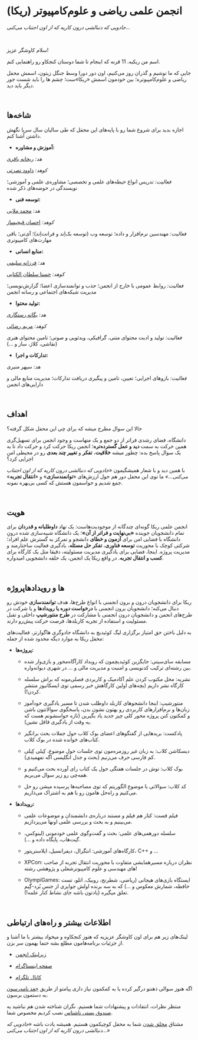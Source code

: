 # انجمن علمی ریاضی و علوم‌کامپیوتر (ریکا)


*جادویی که دنبالشی درون کاریه که از اون اجتناب می‌کنی...*


‌


سلام کاوشگر عزیز!


اسم من ریکیه. 11 قرنه که اینجام تا شما دوستان کنجکاو رو راهنمایی کنم.


جایی که ما توشیم و گذران روز می‌کنیم، اون دور دورا وسط جنگل زیتون، اسمش محفل ریاضی و علوم‌کامپیوتره؛ بین خودمون اسمش «ریکا»ست؛ چشم ها را باید شست جور دیگر باید دید.


‌


## شاخه‌ها


اجازه بدید برای شروع شما رو با پایه‌های این محفل که طی سالیان سال سرپا نگهش داشتن آشنا کنم. 


- **آموزش و مشاوره:**
  
  
*هد:* [ریحانه باقری](https://t.me/Reyhane_Bagheri)


*کوهد:* [داوود نصرتی](https://t.me/davwvod)
  
  
*فعالیت:* تدریس انواع حیطه‌های علمی و تخصصی؛ مشاوره‌ی علمی و آموزشی؛ نویسندگی در حوضه‌های ذکر شده


- **توسعه فنی:**
  
  
*هد:* [محمد ملایی](https://t.me/Mohammad_Ma26)


*کوهد:* [احسان قیچیساز](https://t.me/EHSAN138GH)
  
  
*فعالیت:* مهندسین نرم‌افزار و داده؛ توسعه وب (توسعه بک‌اِند و فرانت‌اِند)؛ آی‌تی؛ باقی مهارت‌های کامپیوتری


- **منابع انسانی:**
  
  
*هد:* [فرزانه سلیمی](https://t.me/Farxami) 


*کوهد:* [حسنا سلطان الکتابی](https://t.me/hosna_sltn)
  
  
*فعالیت:* روابط عمومی با خارج از انجمن؛ جذب و توانمندسازی اعضا؛ گزارش‌نویسی؛ مدیریت شبکه‌های اجتماعی و رسانه انجمن


- **تولید محتوا:**
  
  
*هد:* [یگانه رستگاری](https://t.me/Ysoeazy)


*کوهد:* [مریم رضائی](https://t.me/msmrexe)
  
  
*فعالیت:* تولید و ادیت محتوای متنی، گرافیکی، ویدئویی و صوتی؛ تامین محتوای هنری (نقاشی، کلاژ، ساز و ...)


- **تدارکات و اجرا:**


*هد:* سپهر منیری
  
  
*فعالیت:* بازو‌های اجرایی؛ تعیین، تامین و پیگیری دریافت تدارکات؛ مدیریت منابع مالی و دارایی‌های انجمن


‌


## اهداف

حالا این سوال مطرح میشه که برای چی این محفل شکل گرفته؟


دانشگاه، فضای رشدی فراتر از دو جمع و یک منهاست و وجود انجمن برای تسهیل‌گری همین حرکت به سمت **دید و عمل گسترده‌تره**؛ انجمن ریکا حرکت کرد و حرکت داد تا به یک سوال پاسخ بده: چطور میشه **خلاقیت**، **تفکر** و **تغییر چند بعدی** رو در محیطی امن اجرایی کرد؟

 
 با همین دید و با شعار همیشگیمون *«جادویی که دنبالشی درون کاریه که از اون اجتناب می‌کنی...»* ما توی این محفل دور هم حول ارزش‌های «**توانمندسازی**» و «**انتقال تجربه**» جمع شدیم و حواسمون هستش که کسی بی‌بهره نمونه.
 
 
‌ 


## هویت


انجمن علمی ریکا گونه‌ای چندگانه از موجودیت‌هاست: یک نهاد **داوطلبانه و قدردان** برای تمام دانشجویان جوینده **«بی‌نهایت و فراتر از آن»**؛ یک دانشگاه شبیه‌سازی شده درونِ دانشگاه با فضایی امن برای **آزمون و خطای** دانشجو و تمرکز به گسترش علم افراد؛ شرکتی کوچک با محوریت **توسعه فناوری**، **تفکر حل مسئله**، یادگیری فعالیت ساختارمند و مدیریت پروژه. اینجا، فضایی برای یادگیری مدیریت مسئولیته، دقیقا مثل یک کارگاه برای **کسب و انتقال تجربه‌**. در واقع ریکا یک انجمن، یک حلقه دانشجویی امیدواره.


‌


## پروژه‎‌ها و رویدادها


ریکا برای دانشجویان درون و برون انجمنی با انواع طرح‌ها، هدف **توانمندسازی** خودش رو دنبال می‌کنه؛ دانشجویان برون انجمنی با **درخواست دوره یا رویدادها** و یا شرکت در طرح‌های انجمن و دانشجویان درون انجمنی با مشارکت در **طرح منتورشیپ** داخلی و تقبل مسئولیت و استفاده از تجربه کاربلدها، فرصت حرکت پیش‌رو دارند.


به دلیل باختن حق امتیاز برگزاری لیگ کوئیدیچ به دانشگاه جادوگری هاگوارتز، فعالیت‌های محفل ریکا به موارد دیگه محدود شده از جمله:


- **پروژه‌ها:**
  
  
	- مسابقه سای‌سیتی:  جایگزین کوئیدیچمون که رویداد کارآگاه‌محور و بازی‌وار شده بین رشته‌ای ترکیب کد‌نویسی و امنیت و مدیریت مالی و ... در شهری دیوانه‌واره.
	  
	  
	- نشریه:  محل مکتوب کردن علم آکادمیک و کاربردی فصلی‌مونه که براش سلسله کارگاه نشر داریم (بچه‌های اولین کارگاهش خبر رسمی توی ایسکانیوز منتشر کردن!).
      
      
	- منتورشیپ:  ‌اینجا دانشجوهای کاربلد داوطلب شدن تا مسیر یادگیری خودآموز زبان‌ها و نرم‌افزارهای کاربردی رو بهتون نشون بدن، پاسخگوی سوالاتتون باشن و کمکتون کنن پروژه محور کلی چیز جدید یاد بگیرین (تازه حواسشونم هست که یه وقت از یادگیری قافل نشین).
	
	
	- پادکست:  بریدهایی از گفتگوهای اعضای بوک کلاب حول جملات بحث برانگیز کتاب‌های خوانده شده در بوک کلاب.
	  
	  
	- دیسکاشن کلاب:  به زبان غیر روزمره‌مون توی جلسات حول موضوع، کِیلی کِیلی کم فارسی حرف می‌زنیم (بحث و جدل انگلیسی اگه نفهمیدی).
	  
	  
	- بوک کلاب:  توش در جلسات هفتگی حول یک کتاب رای آورده بحث می‌کنیم و همه‌چی رو زیر سوال می‌بریم.
	  
	  
	- کد کلاب:  سوالاتی با موضوع الگوریتم که توی مصاحبه‌ها پرسیده میشن رو حل می‌کنیم و راه‌حل هامون رو با هم به اشتراک می‌ذاریم.


- **رویدادها:**


	- فیلم فست:  کنار هم فیلم و مستند درباره‌ی دانشمندان و موضوعات علمی می‌بینیم و به بحث و بررسی علمی اونها می‌پردازیم.
	  
	  
	- سلسله دورهمی‌های علمی:  بحث و گفت‌وگوی علمی خودمونی (لینوکس، گیت‌هاب، پایگاه داده و ...). 
	  
	  
	- کارگاه‌های آموزشی:  انتگرال، دیفرانسیل، ایلاستریتور، C++ و ...
	  
	  
	- XPCon:  همایشی متفاوت با محوریت انتقال تجربه از صاحب‎‌نظران درباره مسیر شغلی و پژوهشی رشته‎‌های مهندسی و علوم کامپیوتر!
	  
	  
	- OlympiGames:  ایستگاه بازی‌های هیجانی (ریاضی، شطرنج، روبیک، اتلو، تست حافظه، شمارش معکوس و ...) که به سه برنده اولش جوایزی از جنس بُرد-گِیم تعلق میگیره (یادتون باشه جای نشاط کنار علمه!).  


‌


## اطلاعات بیشتر و راه‌های ارتباطی


لینک‌های زیر هم برای اون کاوشگر عزیزیه که هنوز کنجکاوه و میخواد بیشتر با ما آشنا و از جزئیات برنامه‌هامون مطلع بشه حتما بهمون سر بزن.


- [زیرلینک انجمن](https://zil.ink/AMCSUI)


- [صفحه اینستاگرام](http://instagram.com/AMCSUI)


- [کانال تلگرام](https://t.me/AMCSUI)


اگه هنوز سوالی ذهنتو درگیر کرده یا به کمکمون نیاز داری پیامتو از طریق [جغد نامه‌رسون](https://t.me/AMCSSup) به دستمون برسون. 


منتظر نظرات، انتقادات و پیشنهادات شما هستیم. نگران شناخته شدن هم نباشید یه [صندوق پستی ناشناس]() نصب کردیم مخصوص شما. 


مشتاق [محلق شدن](https://app.epoll.ir/28438250) شما به محفل کوچیکمون هستیم. همیشه یادت باشه *«جادویی که دنبالشی درون کاریه که از اون اجتناب می‌کنی...»*
